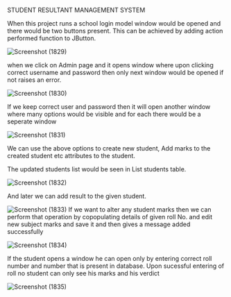 STUDENT RESULTANT MANAGEMENT SYSTEM

When this project runs a school login model window would be opened and there would be two buttons present. This can be achieved by adding action performed function to JButton.

![Screenshot (1829)](https://user-images.githubusercontent.com/118590713/211802511-7721954f-f703-485b-acfe-0bcb9a8f8e8a.png)

 when we click on Admin page and it opens window where upon clicking correct username and password then only next window would be opened if not raises an error.
 
 ![Screenshot (1830)](https://user-images.githubusercontent.com/118590713/211803282-04923bfb-0746-487b-b0d8-36bb2f79912d.png)

If we keep correct user and password then it will open another window where many options would be visible and for each there would be a seperate window 

![Screenshot (1831)](https://user-images.githubusercontent.com/118590713/211804684-5b830182-34ed-498c-b273-6b11934a8552.png)

We can use the above options to create new student, Add marks to the created student etc attributes to the student.

The updated students list would be seen in List students table.

![Screenshot (1832)](https://user-images.githubusercontent.com/118590713/211806346-e6389b16-3f4a-495c-b4e6-c714b326a406.png)
 
 And later we can add result to the given student.
 
 ![Screenshot (1833)](https://user-images.githubusercontent.com/118590713/211807006-be4cad67-b06c-49ec-8656-8429cda142c3.png)
If we want to alter any student marks then we can perform that operation by copopulating details of given roll No. and edit new subject marks and save it and then gives a message added successfully

![Screenshot (1834)](https://user-images.githubusercontent.com/118590713/211814414-05d7eda1-509a-4333-b0c2-31e38a392641.png)

If the student opens a window he can open only by entering correct roll number and number that is present in database. Upon sucessful entering of roll no student can only see his marks and his verdict

![Screenshot (1835)](https://user-images.githubusercontent.com/118590713/211815276-89d5058e-4d31-4062-9d30-f02a24568447.png)

